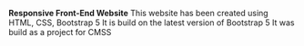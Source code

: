 **Responsive Front-End Website**
This website has been created using HTML, CSS, Bootstrap 5
It is build on the latest version of Bootstrap 5
It was build as a project for CMSS
